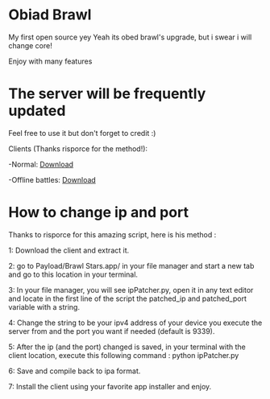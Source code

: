 # Obiad Brawl
 My first open source yey
Yeah its obed brawl's upgrade, but i swear i will change core!

Enjoy with many features

# The server will be frequently updated

Feel free to use it but don't forget to credit :)

Clients (Thanks risporce for the method!):
  
  
  -Normal: [Download](https://www.mediafire.com/file/w47eclm4y8tk1ad/BrawlV1Primo.ipa/file)
 
 
  -Offline battles: [Download](https://www.mediafire.com/file/qfrk9l0eevvconb/BrawlV1PrimoOfflineBattles.ipa/file)


  # How to change ip and port
  
  Thanks to risporce for this amazing script, here is his method :

  1: Download the client and extract it.
  
  2: go to Payload/Brawl Stars.app/ in your file manager and start a new tab and go to this location in your terminal.
  
  3: In your file manager, you will see ipPatcher.py, open it in any text editor and locate in the first line of the script the patched_ip and patched_port variable with a string.
  
  4: Change the string to be your ipv4 address of your device you execute the server from and  the port you want if needed (default is 9339).
  
  5: After the ip (and the port) changed is saved, in your terminal with the client location, execute this following command : python ipPatcher.py
  
  6: Save and compile back to ipa format.
  
  7: Install the client using your favorite app installer and enjoy.